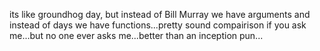 its like groundhog day, but instead of Bill Murray we have arguments and instead of days we have functions...pretty sound compairison if you ask me...but no one ever asks me...better than an inception pun...
